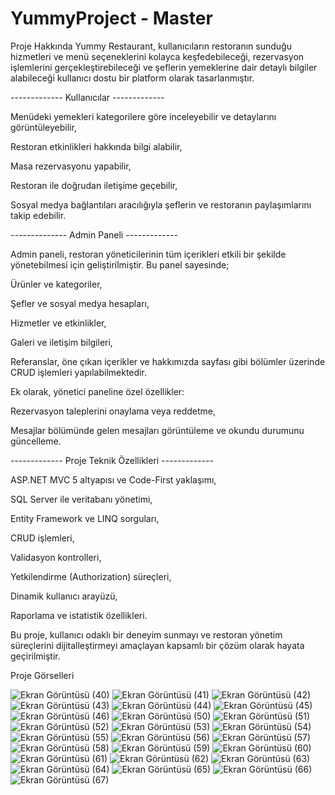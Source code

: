 # YummyProject - Master

Proje Hakkında
Yummy Restaurant, kullanıcıların restoranın sunduğu hizmetleri ve menü seçeneklerini kolayca keşfedebileceği, rezervasyon işlemlerini gerçekleştirebileceği ve şeflerin yemeklerine dair detaylı bilgiler alabileceği kullanıcı dostu bir platform olarak tasarlanmıştır.


------------- Kullanıcılar -------------

Menüdeki yemekleri kategorilere göre inceleyebilir ve detaylarını görüntüleyebilir,

Restoran etkinlikleri hakkında bilgi alabilir,

Masa rezervasyonu yapabilir,

Restoran ile doğrudan iletişime geçebilir,

Sosyal medya bağlantıları aracılığıyla şeflerin ve restoranın paylaşımlarını takip edebilir.



-------------- Admin Paneli -------------

Admin paneli, restoran yöneticilerinin tüm içerikleri etkili bir şekilde yönetebilmesi için geliştirilmiştir. Bu panel sayesinde;

Ürünler ve kategoriler,

Şefler ve sosyal medya hesapları,

Hizmetler ve etkinlikler,

Galeri ve iletişim bilgileri,

Referanslar, öne çıkan içerikler ve hakkımızda sayfası gibi bölümler üzerinde CRUD işlemleri yapılabilmektedir.

Ek olarak, yönetici paneline özel özellikler:

Rezervasyon taleplerini onaylama veya reddetme,

Mesajlar bölümünde gelen mesajları görüntüleme ve okundu durumunu güncelleme.



------------- Proje Teknik Özellikleri -------------

ASP.NET MVC 5 altyapısı ve Code-First yaklaşımı,

SQL Server ile veritabanı yönetimi,

Entity Framework ve LINQ sorguları,

CRUD işlemleri,

Validasyon kontrolleri,

Yetkilendirme (Authorization) süreçleri,

Dinamik kullanıcı arayüzü,

Raporlama ve istatistik özellikleri.

Bu proje, kullanıcı odaklı bir deneyim sunmayı ve restoran yönetim süreçlerini dijitalleştirmeyi amaçlayan kapsamlı bir çözüm olarak hayata geçirilmiştir.



Proje Görselleri

![Ekran Görüntüsü (40)](https://github.com/user-attachments/assets/d909b91a-a5f9-4482-b6db-70cbb4493e8a)
![Ekran Görüntüsü (41)](https://github.com/user-attachments/assets/58c2e066-5908-435d-bc5b-ef3bd0e8e696)
![Ekran Görüntüsü (42)](https://github.com/user-attachments/assets/7f65835c-17cd-41a1-9d3f-988348030549)
![Ekran Görüntüsü (43)](https://github.com/user-attachments/assets/5491186c-5fad-473a-9329-e3e08b4d631b)
![Ekran Görüntüsü (44)](https://github.com/user-attachments/assets/0ecca41a-ee76-4978-b00e-e5dfcca07adc)
![Ekran Görüntüsü (45)](https://github.com/user-attachments/assets/b21aac79-1163-4848-87bf-1ba356a89c7b)
![Ekran Görüntüsü (46)](https://github.com/user-attachments/assets/39a2ea6d-13ce-4c66-9c0d-7c45f7c12e90)
![Ekran Görüntüsü (50)](https://github.com/user-attachments/assets/7fc7ad5c-79ed-492c-9509-ac016c71c002)
![Ekran Görüntüsü (51)](https://github.com/user-attachments/assets/6a5357ef-56c8-4a03-86d3-1df095a701fe)
![Ekran Görüntüsü (52)](https://github.com/user-attachments/assets/8025c0c5-f39a-476f-820e-76b5e4f36ccb)
![Ekran Görüntüsü (53)](https://github.com/user-attachments/assets/96ef4fe4-fe82-4a5e-8ceb-a16892f28c79)
![Ekran Görüntüsü (54)](https://github.com/user-attachments/assets/7be45b8d-2ed5-4298-b49a-ecedafb20b5b)
![Ekran Görüntüsü (55)](https://github.com/user-attachments/assets/ef4f4dd9-1702-4910-918b-ad6fe72a71f9)
![Ekran Görüntüsü (56)](https://github.com/user-attachments/assets/28e8bb16-1069-4813-a317-3593ab10495a)
![Ekran Görüntüsü (57)](https://github.com/user-attachments/assets/9cc85fde-1680-4e0c-a757-42ef409ab595)
![Ekran Görüntüsü (58)](https://github.com/user-attachments/assets/b19a139b-c716-4e52-93a1-34e71b211cc2)
![Ekran Görüntüsü (59)](https://github.com/user-attachments/assets/e96b9166-f804-4375-8a1b-124db8d8f666)
![Ekran Görüntüsü (60)](https://github.com/user-attachments/assets/23e82989-9292-4af9-8bf7-7908e801749d)
![Ekran Görüntüsü (61)](https://github.com/user-attachments/assets/b18fcae6-a711-4f2e-83e5-c87ac2e84003)
![Ekran Görüntüsü (62)](https://github.com/user-attachments/assets/0fee6a5d-0770-4bd8-96b7-f7b2a232f375)
![Ekran Görüntüsü (63)](https://github.com/user-attachments/assets/0695d742-9d6d-473d-b776-2199c3b118d6)
![Ekran Görüntüsü (64)](https://github.com/user-attachments/assets/b070bed5-84e5-4c28-94a8-8217a1fef682)
![Ekran Görüntüsü (65)](https://github.com/user-attachments/assets/772e4e6c-0be9-4f8c-aecb-1ece889d5b60)
![Ekran Görüntüsü (66)](https://github.com/user-attachments/assets/e2303f0a-41ac-4b66-b6a2-f28f7b9b64dc)
![Ekran Görüntüsü (67)](https://github.com/user-attachments/assets/cf17e780-1dea-4409-ab02-8f99f008681b)


